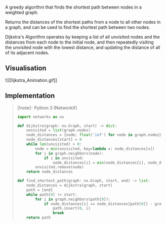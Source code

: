 A greedy algorithm that finds the shortest path between nodes in a weighted graph. 

Returns the distances of the shortest paths from a node to all other nodes in a graph, and can be used to find the shortest path between two nodes. 

Dijkstra's Algorithm operates by keeping a list of all unvisited nodes and the distances from each node to the initial node, and then repeatedly visiting the unvisited node with the lowest distance, and updating the distance of all of its adjacent nodes.
## Visualisation
![[Dijkstra_Animation.gif]]
## Implementation
> [!note]- Python 3 (NetworkX)
> ```python
> import networkx as nx
> 
> def dijkstra(graph: nx.Graph, start) -> dict:
>     unvisited = list(graph.nodes)
>     node_distances = {node: float('inf') for node in graph.nodes}
>     node_distances[start] = 0
>     while len(unvisited) > 0:
>         node = min(unvisited, key=lambda x: node_distances[x])
>         for i in graph.neighbors(node):
>             if i in unvisited:
>                 node_distances[i] = min(node_distances[i], node_distances[node] + graph[node][i]['weight'])
>         unvisited.remove(node)
>     return node_distances
> 
> def find_shortest_path(graph: nx.Graph, start, end) -> list:
>     node_distances = dijkstra(graph, start)
>     path = [end]
>     while path[0] != start:
>         for i in graph.neighbors(path[0]):
>             if node_distances[i] == node_distances[path[0]] - graph[path[0]][i]['weight']:
>                 path.insert(0, i)
>                 break
>     return path
> ```
